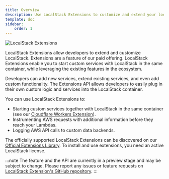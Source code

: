 ```yaml
---
title: Overview
description: Use LocalStack Extensions to customize and extend your local development experience.
template: doc
sidebar:
    order: 1
---
```



![LocalStack Extensions](/images/aws/localstack-extensions-header.png)

LocalStack Extensions allow developers to extend and customize LocalStack.
Extensions are a feature of our paid offering.
LocalStack Extensions enable you to start custom services with LocalStack in the same container, while leveraging the existing features in the ecosystem.

Developers can add new services, extend existing services, and even add custom functionality.
The Extensions API allows developers to easily plug in their own custom logic and services into the LocalStack container.

You can use LocalStack Extensions to:

- Starting custom services together with LocalStack in the same container (see our [Cloudflare Workers Extension](https://localstack.cloud/blog/2023-06-26-develop-your-cloudflare-workers-aws-apps-locally-with-localstack-miniflare/)).
- Instrumenting AWS requests with additional information before they reach your Lambdas.
- Logging AWS API calls to custom data backends.

The officially supported LocalStack Extensions can be discovered on our [Official Extensions Library](https://app.localstack.cloud/extensions/library).
To install and use extensions, you need an active LocalStack license.

:::note
The feature and the API are currently in a preview stage and may be subject to change.
Please report any issues or feature requests on [LocalStack Extension's GitHub repository](https://github.com/localstack/localstack-extensions).
:::